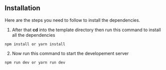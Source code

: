 ## Installation
Here are the steps you need to follow to install the dependencies.

1. After that **cd** into the template directory then run this command to install all the dependencies

```
npm install or yarn install
```

2. Now run this command to start the developement server

```
npm run dev or yarn run dev
```

